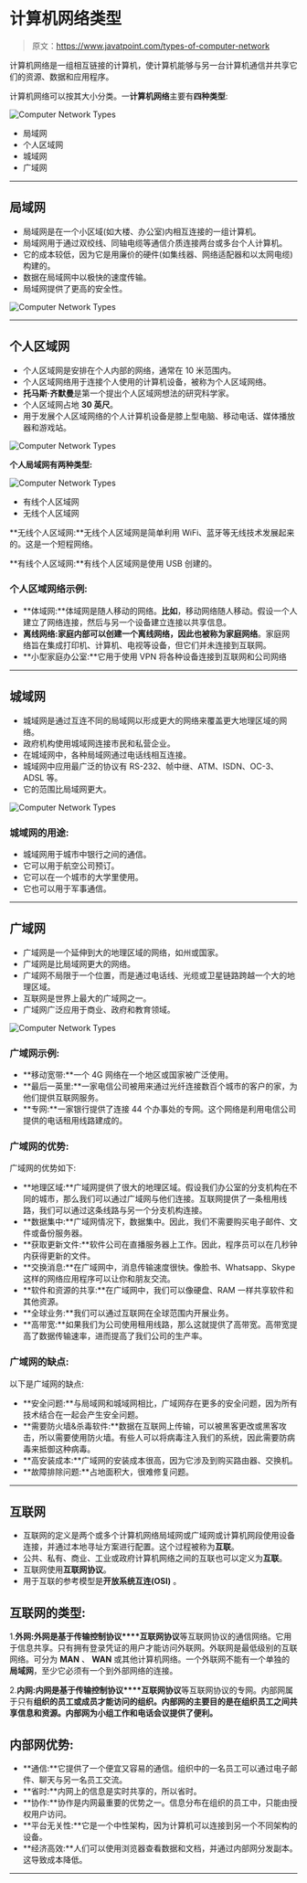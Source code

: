# 计算机网络类型

> 原文：<https://www.javatpoint.com/types-of-computer-network>

计算机网络是一组相互链接的计算机，使计算机能够与另一台计算机通信并共享它们的资源、数据和应用程序。

计算机网络可以按其大小分类。一**计算机网络**主要有**四种类型**:

![Computer Network Types](img/7134ef16731777429624f4d3ce1a1426.png)

*   局域网
*   个人区域网
*   城域网
*   广域网

* * *

## 局域网

*   局域网是在一个小区域(如大楼、办公室)内相互连接的一组计算机。
*   局域网用于通过双绞线、同轴电缆等通信介质连接两台或多台个人计算机。
*   它的成本较低，因为它是用廉价的硬件(如集线器、网络适配器和以太网电缆)构建的。
*   数据在局域网中以极快的速度传输。
*   局域网提供了更高的安全性。

![Computer Network Types](img/8f3d48dd897105385b12c1b07b6cc23b.png)

* * *

## 个人区域网

*   个人区域网是安排在个人内部的网络，通常在 10 米范围内。
*   个人区域网络用于连接个人使用的计算机设备，被称为个人区域网络。
*   **托马斯·齐默曼**是第一个提出个人区域网想法的研究科学家。
*   个人区域网占地 **30 英尺**。
*   用于发展个人区域网络的个人计算机设备是膝上型电脑、移动电话、媒体播放器和游戏站。

![Computer Network Types](img/7f6d53a02890e00e796ff1083c49ebcb.png)

**个人局域网有两种类型:**

![Computer Network Types](img/8f1f53ff84a6b0087809f39f16bb24bd.png)

*   有线个人区域网
*   无线个人区域网

**无线个人区域网:**无线个人区域网是简单利用 WiFi、蓝牙等无线技术发展起来的。这是一个短程网络。

**有线个人区域网:**有线个人区域网是使用 USB 创建的。

### 个人区域网络示例:

*   **体域网:**体域网是随人移动的网络。**比如**，移动网络随人移动。假设一个人建立了网络连接，然后与另一个设备建立连接以共享信息。
*   **离线网络:**家庭内部可以创建一个离线网络，因此也被称为**家庭网络**。家庭网络旨在集成打印机、计算机、电视等设备，但它们并未连接到互联网。
*   **小型家庭办公室:**它用于使用 VPN 将各种设备连接到互联网和公司网络

* * *

## 城域网

*   城域网是通过互连不同的局域网以形成更大的网络来覆盖更大地理区域的网络。
*   政府机构使用城域网连接市民和私营企业。
*   在城域网中，各种局域网通过电话线相互连接。
*   城域网中应用最广泛的协议有 RS-232、帧中继、ATM、ISDN、OC-3、ADSL 等。
*   它的范围比局域网更大。

![Computer Network Types](img/024a7d33d1fed506c7e0ce1e033c5b8d.png)

### 城域网的用途:

*   城域网用于城市中银行之间的通信。
*   它可以用于航空公司预订。
*   它可以在一个城市的大学里使用。
*   它也可以用于军事通信。

* * *

## 广域网

*   广域网是一个延伸到大的地理区域的网络，如州或国家。
*   广域网是比局域网更大的网络。
*   广域网不局限于一个位置，而是通过电话线、光缆或卫星链路跨越一个大的地理区域。
*   互联网是世界上最大的广域网之一。
*   广域网广泛应用于商业、政府和教育领域。

![Computer Network Types](img/87a5a4c2aa5023f39991967b0fbc072e.png)

### 广域网示例:

*   **移动宽带:**一个 4G 网络在一个地区或国家被广泛使用。
*   **最后一英里:**一家电信公司被用来通过光纤连接数百个城市的客户的家，为他们提供互联网服务。
*   **专网:**一家银行提供了连接 44 个办事处的专网。这个网络是利用电信公司提供的电话租用线路建成的。

### 广域网的优势:

广域网的优势如下:

*   **地理区域:**广域网提供了很大的地理区域。假设我们办公室的分支机构在不同的城市，那么我们可以通过广域网与他们连接。互联网提供了一条租用线路，我们可以通过这条线路与另一个分支机构连接。
*   **数据集中:**广域网情况下，数据集中。因此，我们不需要购买电子邮件、文件或备份服务器。
*   **获取更新文件:**软件公司在直播服务器上工作。因此，程序员可以在几秒钟内获得更新的文件。
*   **交换消息:**在广域网中，消息传输速度很快。像脸书、Whatsapp、Skype 这样的网络应用程序可以让你和朋友交流。
*   **软件和资源的共享:**在广域网中，我们可以像硬盘、RAM 一样共享软件和其他资源。
*   **全球业务:**我们可以通过互联网在全球范围内开展业务。
*   **高带宽:**如果我们为公司使用租用线路，那么这就提供了高带宽。高带宽提高了数据传输速率，进而提高了我们公司的生产率。

### 广域网的缺点:

以下是广域网的缺点:

*   **安全问题:**与局域网和城域网相比，广域网存在更多的安全问题，因为所有技术结合在一起会产生安全问题。
*   **需要防火墙&杀毒软件:**数据在互联网上传输，可以被黑客更改或黑客攻击，所以需要使用防火墙。有些人可以将病毒注入我们的系统，因此需要防病毒来抵御这种病毒。
*   **高安装成本:**广域网的安装成本很高，因为它涉及到购买路由器、交换机。
*   **故障排除问题:**占地面积大，很难修复问题。

* * *

## 互联网

*   互联网的定义是两个或多个计算机网络局域网或广域网或计算机网段使用设备连接，并通过本地寻址方案进行配置。这个过程被称为**互联**。
*   公共、私有、商业、工业或政府计算机网络之间的互联也可以定义为**互联**。
*   互联网使用**互联网协议**。
*   用于互联的参考模型是**开放系统互连(OSI)** 。

## 互联网的类型:

1.**外网:**外网是基于**传输控制协议****互联网协议**等互联网协议的通信网络。它用于信息共享。只有拥有登录凭证的用户才能访问外联网。外联网是最低级别的互联网络。可分为 **MAN** 、 **WAN** 或其他计算机网络。一个外联网不能有一个单独的**局域网**，至少它必须有一个到外部网络的连接。

2.**内网:**内网是基于**传输控制协议****互联网协议**等互联网协议的专网。内部网属于只有**组织的员工或成员才能访问的组织。内部网的主要目的是在组织员工之间共享信息和资源。内部网为小组工作和电话会议提供了便利。**

## 内部网优势:

*   **通信:**它提供了一个便宜又容易的通信。组织中的一名员工可以通过电子邮件、聊天与另一名员工交流。
*   **省时:**内网上的信息是实时共享的，所以省时。
*   **协作:**协作是内网最重要的优势之一。信息分布在组织的员工中，只能由授权用户访问。
*   **平台无关性:**它是一个中性架构，因为计算机可以连接到另一个不同架构的设备。
*   **经济高效:**人们可以使用浏览器查看数据和文档，并通过内部网分发副本。这导致成本降低。

* * *